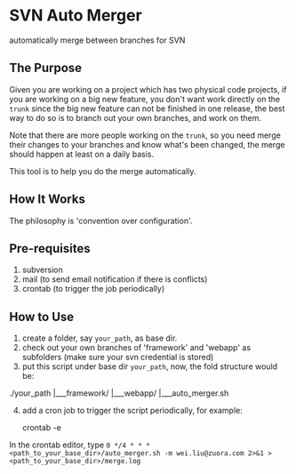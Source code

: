 SVN Auto Merger
=============

automatically merge between branches for SVN

The Purpose
----------
Given you are working on a project which has two physical code projects, if you are working on a big new feature, you don't want work directly on the `trunk` since the big new feature can not be finished in one release, the best way to do so is to branch out your own branches, and work on them.

Note that there are more people working on the `trunk`, so you need merge their changes to your branches and know what's been changed, the merge should happen at least on a daily basis.

This tool is to help you do the merge automatically.

How It Works
------------
The philosophy is 'convention over configuration'.


Pre-requisites
------------
1. subversion
2. mail (to send email notification if there is conflicts)
3. crontab (to trigger the job periodically)


How to Use
-----------
1. create a folder,  say `your_path`, as base dir.
2. check out your own branches of 'framework' and 'webapp' as subfolders (make sure your svn credential is stored)
3. put this script under base dir `your_path`, now, the fold structure would be:

  ./your_path
       |___framework/
       |___webapp/
       |___auto_merger.sh

4. add a cron job to trigger the script periodically, for example: 

    crontab -e
    
In the crontab editor, type `0 */4 * * * <path_to_your_base_dir>/auto_merger.sh -m wei.liu@zuora.com 2>&1 > <path_to_your_base_dir>/merge.log` 

